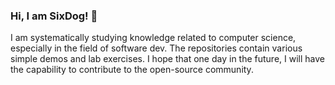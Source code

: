 ### Hi, I am SixDog! 👋

I am systematically studying knowledge related to computer science, especially in the field of software dev. The repositories contain various simple demos and lab exercises. I hope that one day in the future, I will have the capability to contribute to the open-source community.
